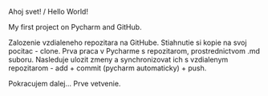 Ahoj svet! / Hello World!

My first project on Pycharm and GitHub.


Zalozenie vzdialeneho repozitara na GitHube.
Stiahnutie si kopie na svoj pocitac - clone. 
Prva praca v Pycharme s repozitarom, prostrednictvom .md suboru.
Nasleduje ulozit zmeny a synchronizovat ich s vzdialenym repozitarom - add + commit (pycharm automaticky) + push.  

Pokracujem dalej...
Prve vetvenie.

